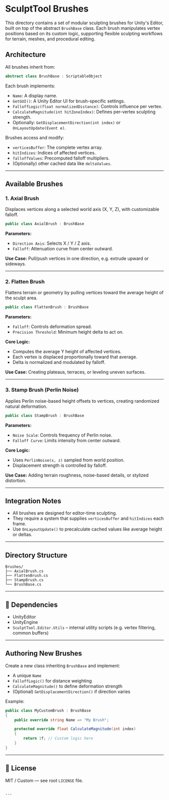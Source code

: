 # SculptTool Brushes

This directory contains a set of modular sculpting brushes for Unity's Editor, built on top of the abstract `BrushBase` class. Each brush manipulates vertex positions based on its custom logic, supporting flexible sculpting workflows for terrain, meshes, and procedural editing.

## Architecture

All brushes inherit from:

```csharp
abstract class BrushBase : ScriptableObject
````

Each brush implements:

* `Name`: A display name.
* `GetGUI()`: A Unity Editor UI for brush-specific settings.
* `FalloffLogic(float normalizedDistance)`: Controls influence per vertex.
* `CalculateMagnitude(int hitZoneIndex)`: Defines per-vertex sculpting strength.
* Optionally: `GetDisplacementDirection(int index)` or `OnLayoutUpdate(Event e)`.

Brushes access and modify:

* `verticesBuffer`: The complete vertex array.
* `hitIndices`: Indices of affected vertices.
* `falloffValues`: Precomputed falloff multipliers.
* (Optionally) other cached data like `deltaValues`.

---

## Available Brushes

### 1. **Axial Brush**

Displaces vertices along a selected world axis (X, Y, Z), with customizable falloff.

```csharp
public class AxialBrush : BrushBase
```

**Parameters:**

* `Direction Axis`: Selects X / Y / Z axis.
* `Falloff`: Attenuation curve from center outward.

**Use Case:** Pull/push vertices in one direction, e.g. extrude upward or sideways.

---

### 2. **Flatten Brush**

Flattens terrain or geometry by pulling vertices toward the average height of the sculpt area.

```csharp
public class FlattenBrush : BrushBase
```

**Parameters:**

* `Falloff`: Controls deformation spread.
* `Precision Threshold`: Minimum height delta to act on.

**Core Logic:**

* Computes the average Y height of affected vertices.
* Each vertex is displaced proportionally toward that average.
* Delta is normalized and modulated by falloff.

**Use Case:** Creating plateaus, terraces, or leveling uneven surfaces.

---

### 3. **Stamp Brush (Perlin Noise)**

Applies Perlin noise-based height offsets to vertices, creating randomized natural deformation.

```csharp
public class StampBrush : BrushBase
```

**Parameters:**

* `Noise Scale`: Controls frequency of Perlin noise.
* `Falloff Curve`: Limits intensity from center outward.

**Core Logic:**

* Uses `PerlinNoise(x, z)` sampled from world position.
* Displacement strength is controlled by falloff.

**Use Case:** Adding terrain roughness, noise-based details, or stylized distortion.

---

## Integration Notes

* All brushes are designed for editor-time sculpting.
* They require a system that supplies `verticesBuffer` and `hitIndices` each frame.
* Use `OnLayoutUpdate()` to precalculate cached values like average height or deltas.

---

## Directory Structure

```
Brushes/
├── AxialBrush.cs
├── FlattenBrush.cs
├── StampBrush.cs
└── BrushBase.cs
```

---

## 🔧 Dependencies

* UnityEditor
* UnityEngine
* `SculptTool.Editor.Utils` – internal utility scripts (e.g. vertex filtering, common buffers)

---

## Authoring New Brushes

Create a new class inheriting `BrushBase` and implement:

* A unique `Name`
* `FalloffLogic()` for distance weighting
* `CalculateMagnitude()` to define deformation strength
* (Optional) `GetDisplacementDirection()` if direction varies

Example:

```csharp
public class MyCustomBrush : BrushBase
{
    public override string Name => "My Brush";

    protected override float CalculateMagnitude(int index)
    {
        return 1f; // Custom logic here
    }
}
```

---

## 📝 License

MIT / Custom — see root `LICENSE` file.

```

---
